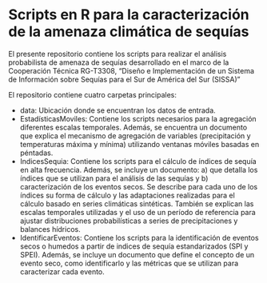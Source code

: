 # Scripts en R para la caracterización de la amenaza climática de sequías 


El presente repositorio contiene los scripts para realizar el análisis probabilista de amenaza de sequías desarrollado en el marco de la Cooperación Técnica RG-T3308, “Diseño e Implementación de un Sistema de Información sobre Sequías para el Sur de América del Sur (SISSA)”  

El repositorio contiene cuatro carpetas principales: 

* data: Ubicación donde se encuentran los datos de entrada.
* EstadísticasMoviles: Contiene los scripts necesarios para la agregación diferentes escalas temporales. Además, se encuentra un documento que explica el mecanismo de agregación de variables (precipitación y temperaturas máxima y mínima) utilizando ventanas móviles basadas en péntadas.
* IndicesSequia: Contiene los scripts para el cálculo de índices de sequía en alta frecuencia. Además, se incluye un documento: a) que detalla los índices que se utilizan para el análisis de las sequías y b) caracterización de los eventos secos. Se describe para cada uno de los índices su forma de cálculo y las adaptaciones realizadas para el cálculo basado en series climáticas sintéticas. También se explican las escalas temporales utilizadas y el uso de un período de referencia para ajustar distribuciones probabilísticas a series de precipitaciones y balances hídricos. 
* IdentificarEventos: Contiene los scripts para la identificación de eventos secos o humedos a partir de indices de sequía estandarizados (SPI y SPEI). Además, se incluye un documento que  define el concepto de un evento seco, como identificarlo y las métricas que se utilizan para caracterizar cada evento.

